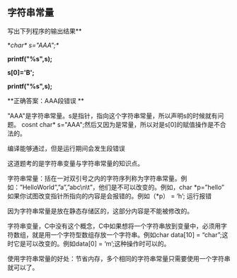 ## 字符串常量

写出下列程序的输出结果**

**char\* s="AAA";\**

**printf("%s",s);**

**s[0]='B';**

**printf("%s",s);**

**正确答案：AAA段错误 **

"AAA"是字符串常量。s是指针，指向这个字符串常量，所以声明s的时候就有问题。 cosnt char* s="AAA";然后又因为是常量，所以对是s[0]的赋值操作是不合法的。

编译能够通过，但是运行期间会发生段错误

 

这道题考的是字符串变量与字符串常量的知识点。

字符串常量：括在一对双引号之内的字符序列称为字符串常量。例如：”HelloWorld”,”a”,”abc\n\t”，他们是不可以改变的。例如，char *p=”hello” 如果你试图改变指针所指向的内容是会报错的。例如（*p） = ‘h’; 运行报错

因为字符串常量是放在静态存储区的，这部分内容是不能被修改的。

字符串变量，C中没有这个概念，C中如果想将一个字符串放到变量中，必须用字符数组，就是用一个字符型数组存放一个字符串。例如char data[10] = “char”;这时它是可以改变的。例如data[0] = ‘m’;这种操作时可以的。

使用字符串常量的好处：节省内存，多个相同的字符串常量只需要使用一个字符串就可以了。